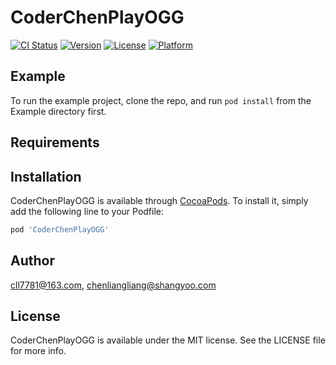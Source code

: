 # CoderChenPlayOGG

[![CI Status](https://img.shields.io/travis/cll7781@163.com/CoderChenPlayOGG.svg?style=flat)](https://travis-ci.org/cll7781@163.com/CoderChenPlayOGG)
[![Version](https://img.shields.io/cocoapods/v/CoderChenPlayOGG.svg?style=flat)](https://cocoapods.org/pods/CoderChenPlayOGG)
[![License](https://img.shields.io/cocoapods/l/CoderChenPlayOGG.svg?style=flat)](https://cocoapods.org/pods/CoderChenPlayOGG)
[![Platform](https://img.shields.io/cocoapods/p/CoderChenPlayOGG.svg?style=flat)](https://cocoapods.org/pods/CoderChenPlayOGG)

## Example

To run the example project, clone the repo, and run `pod install` from the Example directory first.

## Requirements

## Installation

CoderChenPlayOGG is available through [CocoaPods](https://cocoapods.org). To install
it, simply add the following line to your Podfile:

```ruby
pod 'CoderChenPlayOGG'
```

## Author

cll7781@163.com, chenliangliang@shangyoo.com

## License

CoderChenPlayOGG is available under the MIT license. See the LICENSE file for more info.
